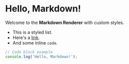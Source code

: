 # Hello, Markdown!

Welcome to the **Markdown Renderer** with custom styles.

- This is a styled list.
- Here's a [link](https://fabcreative.github.io).
- And some inline `code`.

```javascript
// Code block example
console.log('Hello, Markdown!');
